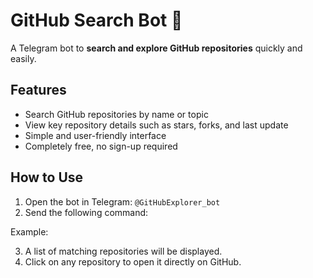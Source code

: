 # GitHub Search Bot 🤖

A Telegram bot to **search and explore GitHub repositories** quickly and easily.

## Features

- Search GitHub repositories by name or topic  
- View key repository details such as stars, forks, and last update  
- Simple and user-friendly interface  
- Completely free, no sign-up required  

## How to Use

1. Open the bot in Telegram: `@GitHubExplorer_bot`  
2. Send the following command:  

Example:  

3. A list of matching repositories will be displayed.  
4. Click on any repository to open it directly on GitHub.
